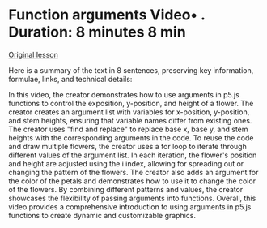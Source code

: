 # Function arguments Video• . Duration: 8 minutes 8 min

[Original lesson](https://www.coursera.org/learn/uol-introduction-to-programming-1/lecture/osYr3/function-arguments)

Here is a summary of the text in 8 sentences, preserving key information, formulae, links, and technical details:

In this video, the creator demonstrates how to use arguments in p5.js functions to control the exposition, y-position, and height of a flower. The creator creates an argument list with variables for x-position, y-position, and stem heights, ensuring that variable names differ from existing ones. The creator uses "find and replace" to replace base x, base y, and stem heights with the corresponding arguments in the code. To reuse the code and draw multiple flowers, the creator uses a for loop to iterate through different values of the argument list. In each iteration, the flower's position and height are adjusted using the i index, allowing for spreading out or changing the pattern of the flowers. The creator also adds an argument for the color of the petals and demonstrates how to use it to change the color of the flowers. By combining different patterns and values, the creator showcases the flexibility of passing arguments into functions. Overall, this video provides a comprehensive introduction to using arguments in p5.js functions to create dynamic and customizable graphics.

